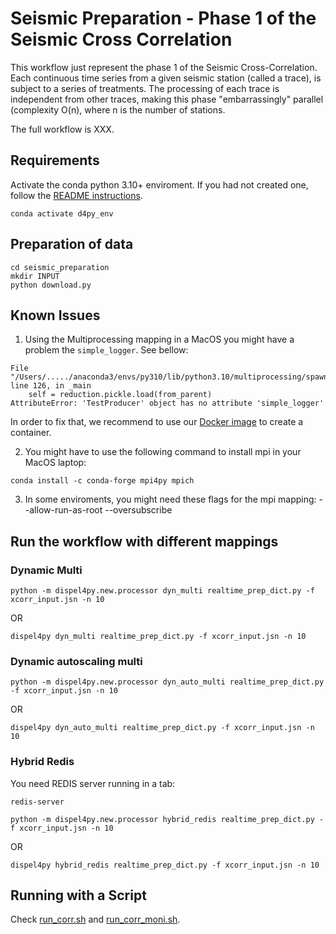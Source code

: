 # Seismic Preparation - Phase 1 of the Seismic Cross Correlation 

This workflow just represent the phase 1 of the Seismic Cross-Correlation. Each continuous time series from a given seismic station (called a trace), is subject to a series of treatments. The processing of each trace is independent from other traces, making this phase "embarrassingly" parallel (complexity O(n), where n is the number of stations. 

The full workflow is XXX. 


## Requirements


Activate the conda python 3.10+ enviroment. If you had not created one, follow the [README instructions](https://github.com/StreamingFlow/d4py/tree/main).

```
conda activate d4py_env
```



## Preparation of data

```shell
cd seismic_preparation
mkdir INPUT
python download.py
```

## Known Issues

1. Using the Multiprocessing mapping in a MacOS you might have a problem the `simple_logger`. See bellow:

```
File "/Users/...../anaconda3/envs/py310/lib/python3.10/multiprocessing/spawn.py", line 126, in _main
    self = reduction.pickle.load(from_parent)
AttributeError: 'TestProducer' object has no attribute 'simple_logger'
```

In order to fix that, we recommend to use our [Docker image](https://github.com/StreamingFlow/d4py/tree/main) to create a container.

2. You might have to use the following command to install mpi in your MacOS laptop:
```
conda install -c conda-forge mpi4py mpich
```
3. In some enviroments, you might need these flags for the mpi mapping: --allow-run-as-root --oversubscribe

## Run the workflow with different mappings

### Dynamic Multi
```shell
python -m dispel4py.new.processor dyn_multi realtime_prep_dict.py -f xcorr_input.jsn -n 10
```
OR

```shell
dispel4py dyn_multi realtime_prep_dict.py -f xcorr_input.jsn -n 10 
```


### Dynamic autoscaling multi
```shell
python -m dispel4py.new.processor dyn_auto_multi realtime_prep_dict.py -f xcorr_input.jsn -n 10
```
OR

```shell
dispel4py dyn_auto_multi realtime_prep_dict.py -f xcorr_input.jsn -n 10 
```

### Hybrid Redis

You need REDIS server running in a tab:

```shell
redis-server
```


```shell
python -m dispel4py.new.processor hybrid_redis realtime_prep_dict.py -f xcorr_input.jsn -n 10
```

OR
```
dispel4py hybrid_redis realtime_prep_dict.py -f xcorr_input.jsn -n 10
```
## Running with a Script

Check [run_corr.sh](./run_corr.sh) and [run_corr_moni.sh](./run_corr_moni.sh).

